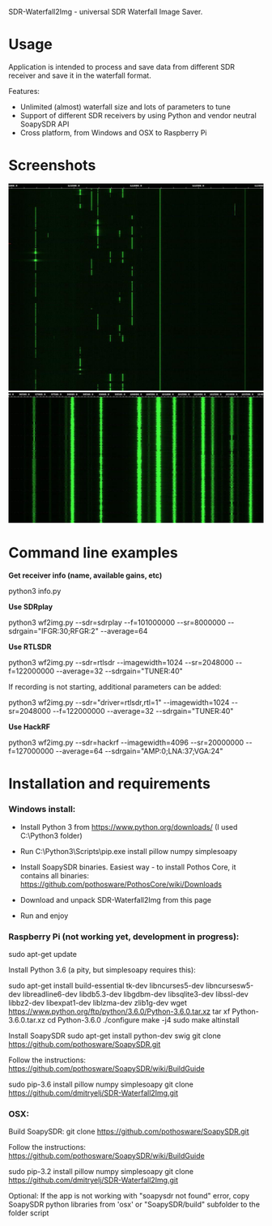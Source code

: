 SDR-Waterfall2Img - universal SDR Waterfall Image Saver.

# Usage
Application is intended to process and save data from different SDR receiver and save it in the waterfall format.

Features:
- Unlimited (almost) waterfall size and lots of parameters to tune
- Support of different SDR receivers by using Python and vendor neutral SoapySDR API
- Cross platform, from Windows and OSX to Raspberry Pi

# Screenshots
![FM band](/screenshots/aviaBand.jpg)
![Avia band](/screenshots/fmBand.jpg)

# Command line examples

**Get receiver info (name, available gains, etc)**

python3 info.py

**Use SDRplay**

python3 wf2img.py --sdr=sdrplay --f=101000000 --sr=8000000 --sdrgain="IFGR:30;RFGR:2" --average=64

**Use RTLSDR**

python3 wf2img.py --sdr=rtlsdr --imagewidth=1024 --sr=2048000 --f=122000000 --average=32 --sdrgain="TUNER:40"

If recording is not starting, additional parameters can be added:

python3 wf2img.py --sdr="driver=rtlsdr,rtl=1" --imagewidth=1024 --sr=2048000 --f=122000000 --average=32 --sdrgain="TUNER:40"

**Use HackRF**

python3 wf2img.py --sdr=hackrf --imagewidth=4096 --sr=20000000 --f=127000000 --average=64 --sdrgain="AMP:0;LNA:37;VGA:24" 

# Installation and requirements

### Windows install:

- Install Python 3 from https://www.python.org/downloads/ (I used C:\Python3 folder)

- Run C:\Python3\Scripts\pip.exe install pillow numpy simplesoapy

- Install SoapySDR binaries. Easiest way - to install Pothos Core, it contains all binaries:
https://github.com/pothosware/PothosCore/wiki/Downloads

- Download and unpack SDR-Waterfall2Img from this page

- Run and enjoy

### Raspberry Pi (not working yet, development in progress):

sudo apt-get update

Install Python 3.6 (a pity, but simplesoapy requires this):

sudo apt-get install build-essential tk-dev libncurses5-dev libncursesw5-dev libreadline6-dev libdb5.3-dev libgdbm-dev libsqlite3-dev libssl-dev libbz2-dev libexpat1-dev liblzma-dev zlib1g-dev
wget https://www.python.org/ftp/python/3.6.0/Python-3.6.0.tar.xz
tar xf Python-3.6.0.tar.xz
cd Python-3.6.0
./configure
make -j4
sudo make altinstall

Install SoapySDR
sudo apt-get install python-dev swig
git clone https://github.com/pothosware/SoapySDR.git

Follow the instructions:
https://github.com/pothosware/SoapySDR/wiki/BuildGuide

sudo pip-3.6 install pillow numpy simplesoapy
git clone https://github.com/dmitryelj/SDR-Waterfall2Img.git

### OSX:

Build SoapySDR:
git clone https://github.com/pothosware/SoapySDR.git

Follow the instructions:
https://github.com/pothosware/SoapySDR/wiki/BuildGuide

sudo pip-3.2 install pillow numpy simplesoapy
git clone https://github.com/dmitryelj/SDR-Waterfall2Img.git

Optional: If the app is not working with "soapysdr not found" error, copy SoapySDR python libraries from 'osx' or "SoapySDR/build" subfolder to the folder script
